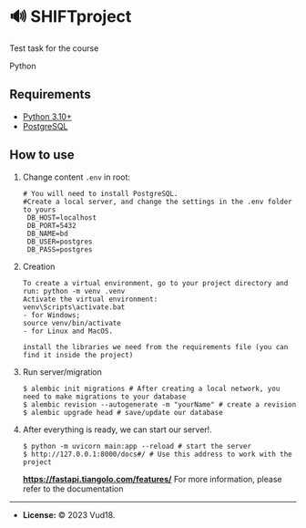 # 🔊 SHIFTproject

Test task for the course

Python

## Requirements

 - [Python 3.10+](https://www.python.org/)
 - [PostgreSQL](https://www.postgresql.org/download/)

## How to use

1. Change content `.env` in root:
   ```dotenv
   # You will need to install PostgreSQL.
   #Create a local server, and change the settings in the .env folder to yours
    DB_HOST=localhost
    DB_PORT=5432
    DB_NAME=bd
    DB_USER=postgres
    DB_PASS=postgres
   ```

2. Creation
   ```
   To create a virtual environment, go to your project directory and run: python -m venv .venv
   Activate the virtual environment:
   venv\Scripts\activate.bat
   - for Windows;
   source venv/bin/activate
   - for Linux and MacOS.
   
   install the libraries we need from the requirements file (you can find it inside the project)
   ```

3. Run server/migration
   ```shell
   $ alembic init migrations # After creating a local network, you need to make migrations to your database
   $ alembic revision --autogenerate -m "yourName" # create a revision
   $ alembic upgrade head # save/update our database
   ```

4. After everything is ready, we can start our server!.
   ```shell
   $ python -m uvicorn main:app --reload # start the server
   $ http://127.0.0.1:8000/docs#/ # Use this address to work with the project
   ```
   **https://fastapi.tiangolo.com/features/** For more information, please refer to the documentation

---

- **License:** © 2023 Vud18.<br>